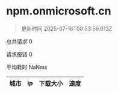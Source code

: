 
  # npm.onmicrosoft.cn

  > 更新时间 2025-07-18T00:53:56.013Z
  
  总共请求 0

  请求报错 0

  平均耗时 NaNms

|城市|ip|下载大小|速度|
|-----|----------|---|---|

  